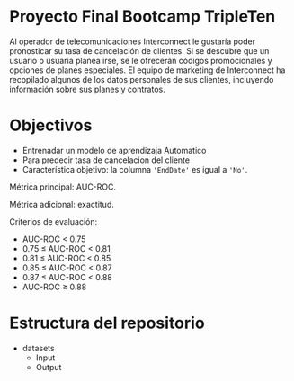 # Proyecto Final Bootcamp TripleTen
Al operador de telecomunicaciones Interconnect le gustaría poder pronosticar su tasa de cancelación de clientes. Si se descubre que un usuario o usuaria planea irse, se le ofrecerán códigos promocionales y opciones de planes especiales. El equipo de marketing de Interconnect ha recopilado algunos de los datos personales de sus clientes, incluyendo información sobre sus planes y contratos.
# Objectivos
- Entrenadar un modelo de aprendizaja Automatico 
- Para predecir tasa de cancelacion del cliente
- Característica objetivo: la columna `'EndDate'` es igual a `'No'`.

Métrica principal: AUC-ROC.

Métrica adicional: exactitud.

Criterios de evaluación:

- AUC-ROC < 0.75 
- 0.75 ≤ AUC-ROC < 0.81 
- 0.81 ≤ AUC-ROC < 0.85 
- 0.85 ≤ AUC-ROC < 0.87 
- 0.87 ≤ AUC-ROC < 0.88 
- AUC-ROC ≥ 0.88 

# Estructura del repositorio 
- datasets
   - Input
   - Output